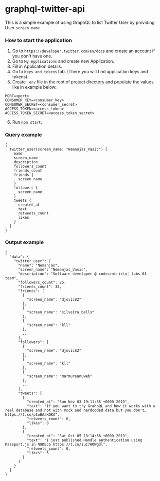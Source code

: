 # graphql-twitter-api

This is a simple example of using GraphQL to list Twitter User by providing User `screen_name`

### How to start the application

1. Go to `https://developer.twitter.com/en/docs` and create an account if you don't have one.
2. Go to `My Applications` and create new Application.
3. Fill in Application details.
4. Go to `Keys and tokens` tab. (There you will find application keys and tokens)
5. Create `.env` file in the root of project directory and populate the values like in example below:

```
PORT=<port>
CONSUMER_KEY=<consumer_key>
CONSUMER_SECRET=<consumer_secret>
ACCESS_TOKEN=<access_token>
ACCESS_TOKEN_SECRET=<access_token_secret>
```

6. Run `npm start`.

### Query example

```
{
  twitter_user(screen_name: "Nemanjas_Vasic") {
    name
    screen_name
    description
    followers_count
    friends_count
    friends {
      screen_name
    }
    followers {
      screen_name
    }
    tweets {
      created_at
      text
      retweets_count
      likes
    }
  }
}
```

### Output example

```
{
  "data": {
    "twitter_user": {
      "name": "Nemanjas",
      "screen_name": "Nemanjas_Vasic",
      "description": "Software developer @ codecentric\n| labs-01 team",
      "followers_count": 25,
      "friends_count": 33,
      "friends": [
        {
          "screen_name": "djovic82"
        },
        {
          "screen_name": "silveira_bells"
        },
        {
          "screen_name": "kll"
        },
        ...
      ],
      "followers": [
        {
          "screen_name": "djovic82"
        },
        {
          "screen_name": "kll"
        },
        {
          "screen_name": "marmureanuweb"
        },
        ...
      ],
      "tweets": [
        {
          "created_at": "Sun Nov 03 19:11:35 +0000 2019",
          "text": "If you want to try GrahpQL and how it works with a real database and not with mock and hardcoded data but you don't… https://t.co/p1wBAaKOKA",
          "retweets_count": 0,
          "likes": 8
        },
        {
          "created_at": "Sat Oct 05 13:14:36 +0000 2019",
          "text": "I just published Handle authentication using Passport.js in NODEJS https://t.co/iuC7HOWg3l",
          "retweets_count": 0,
          "likes": 5
        }
      ]
    }
  }
}
```
